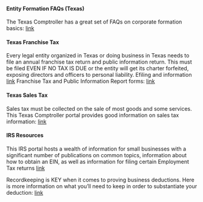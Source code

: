 
#### Entity Formation FAQs (Texas)

The Texas Comptroller has a great set of FAQs on corporate formation basics:  [link](http://www.sos.state.tx.us/corp/formationfaqs.shtml)

#### Texas Franchise Tax

Every legal entity organized in Texas or doing business in Texas needs to file an annual franchise tax return and public information return. This must be filed EVEN IF NO TAX IS DUE or the entity will get its charter forfeited, exposing directors and officers to personal liability. Efiling and information [link](http://comptroller.texas.gov/taxinfo/franchise/)
Franchise Tax and Public Information Report forms: [link](http://comptroller.texas.gov/taxinfo/taxforms/05-forms.html)

#### Texas Sales Tax

Sales tax must be collected on the sale of most goods and some services. This Texas Comptroller portal provides good information on sales tax information: [link](http://comptroller.texas.gov/taxinfo/sales/)

#### IRS Resources

This IRS portal hosts a wealth of information for small businesses with a significant number of publications on common topics, information about how to obtain an EIN, as well as information for filing certain Employment Tax returns [link](http://www.irs.gov/Businesses/Small-Businesses-&-Self-Employed)

Recordkeeping is KEY when it comes to proving business deductions.  Here is more information on what you’ll need to keep in order to substantiate your deduction:  [link](http://www.irs.gov/publications/p463/ch05.html)
